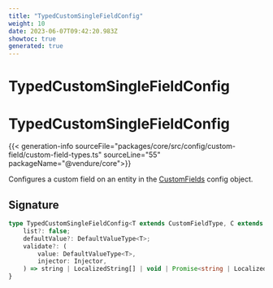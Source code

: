 ```yaml
---
title: "TypedCustomSingleFieldConfig"
weight: 10
date: 2023-06-07T09:42:20.983Z
showtoc: true
generated: true
---
```

<!-- This file was generated from the Vendure source. Do not modify. Instead, re-run the "docs:build" script -->

# TypedCustomSingleFieldConfig
<div class="symbol">


# TypedCustomSingleFieldConfig

{{< generation-info sourceFile="packages/core/src/config/custom-field/custom-field-types.ts" sourceLine="55" packageName="@vendure/core">}}

Configures a custom field on an entity in the <a href='/typescript-api/custom-fields/#customfields'>CustomFields</a> config object.

## Signature

```TypeScript
type TypedCustomSingleFieldConfig<T extends CustomFieldType, C extends CustomField> = BaseTypedCustomFieldConfig<T, C> & {
    list?: false;
    defaultValue?: DefaultValueType<T>;
    validate?: (
        value: DefaultValueType<T>,
        injector: Injector,
    ) => string | LocalizedString[] | void | Promise<string | LocalizedString[] | void>;
}
```
</div>
